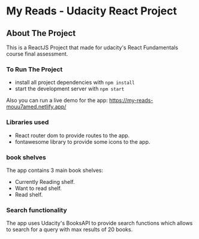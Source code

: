 # My Reads - Udacity React Project

## About The Project
This is a ReactJS Project that made for udacity's React Fundamentals course final assessment. 

### To Run The Project
- install all project dependencies with ```npm install```
- start the development server with ```npm start```

Also you can run a live demo for the app: https://my-reads-mouu7amed.netlify.app/

### Libraries used
- React router dom to provide routes to the app.
- fontawesome library to provide some icons to the app.

### book shelves
The app contains 3 main book shelves:
- Currently Reading shelf.
- Want to read shelf.
- Read shelf.

### Search functionality
The app uses Udacity's BooksAPI to provide search functions which allows to search for a query with max results of 20 books.
